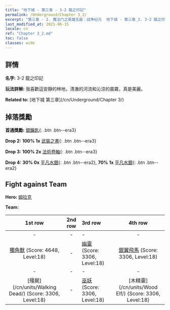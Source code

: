 ```yaml
---
title: "地下城 - 第三章 - 3-2 龍之印記"
permalink: /Underground/Chapter 3_2/
excerpt: "第三章 - 2. 魔法门之英雄无敌：战争纪元  地下城 - 第三章_2. 3-2 龍之印記"
last_modified_at: 2021-06-15
locale: cn
ref: "Chapter 3_2.md"
toc: false
classes: wide
---
```


## 詳情

 **名字:** 3-2 龍之印記

 **玩法詳解:**       我喜歡這安靜的林地，清澈的河流和沁涼的晨霧，真是美麗。

 **Related to:** [地下城 第三章](/cn/Underground/Chapter 3/)

## 掉落獎勵

 **首通獎勵:** [銀鑰匙](/cn/Items/con_693/){: .btn .btn--era3}

 **Drop 2:** **100% 1x** [武裝之書](/cn/Items/mat_18/){: .btn .btn--era3}

 **Drop 3:** **100% 2x** [法術卷軸](/cn/Items/con_694/){: .btn .btn--era3}

 **Drop 4:** **30% 0x** [平凡水銀](/cn/Items/mat_8/){: .btn .btn--era2}, **70% 1x** [平凡水銀](/cn/Items/mat_8/){: .btn .btn--era2}


## Fight against Team
 **Hero:** [姆拉克](/cn/heroes/Mullich/)

 **Team:**


  | 1st row | 2nd row | 3rd row | 4th row |
  |:----:|:----:|:----|:----:|
  | - | - | - | - |
  | [獨角獸](/cn/units/Unicorn/) (Score: 4648, Level:18)  | - | [幽靈](/cn/units/Wight/) (Score: 3306, Level:18)  | [銀翼飛馬](/cn/units/Pegasus/) (Score: 3306, Level:18)  |
  | - | - | - | - |
  | [殭屍](/cn/units/Walking Dead/) (Score: 3306, Level:18)  | - | [巫妖](/cn/units/Lich/) (Score: 3306, Level:18)  | [木精靈](/cn/units/Wood Elf/) (Score: 3306, Level:18)  |


